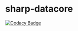 # sharp-datacore

[![Codacy Badge](https://app.codacy.com/project/badge/Grade/1903d51f0aaf4b18821b3c312fab0405)](https://www.codacy.com/gh/sharpview-io/sharp-datacore/dashboard?utm_source=github.com&amp;utm_medium=referral&amp;utm_content=sharpview-io/sharp-datacore&amp;utm_campaign=Badge_Grade)
